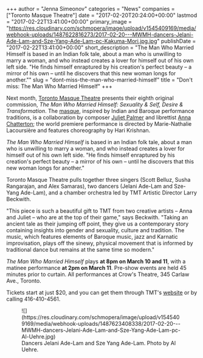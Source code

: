 +++
author = "Jenna Simeonov"
categories = "News"
companies = ["Toronto Masque Theatre"]
date = "2017-02-20T20:24:00+00:00"
lastmod = "2017-02-22T13:41:00+00:00"
primary_image = "https://res.cloudinary.com/schmopera/image/upload/v1545409169/media/webhook-uploads/1487622816273/2017-02-20---MWMH-dancers-Jelani-Ade-Lam-and-Sze-Yang-Ade-Lam-pc-Kakuma-Mori.jpg.jpg"
publishDate = "2017-02-22T13:41:00+00:00"
short_description = "The Man Who Married Himself is based in an Indian folk tale, about a man who is unwilling to marry a woman, and who instead creates a lover for himself out of his own left side. &quot;He finds himself enraptured by his creation&#039;s perfect beauty – a mirror of his own – until he discovers that this new woman longs for another.&quot;"
slug = "dont-miss-the-man-who-married-himself"
title = "Don&#039;t miss: The Man Who Married Himself"
+++

Next month, [Toronto Masque Theatre](/scene/companies/toronto-masque-theatre/) presents their eighth original commission, *The Man Who Married Himself: Sexuality & Self, Desire & Transformation*. The [masque](https://en.wikipedia.org/wiki/Masque), inspired by Indian and Baroque performance traditions, is a collaboration by composer [Juliet Palmer](/scene/people/juliet-palmer/) and librettist [Anna Chatterton](/scene/people/anna-chatterton/); the world premiere performance is directed by Marie-Nathalie Lacoursière and features choreography by Hari Krishnan.

*The Man Who Married Himself* is based in an Indian folk tale, about a man who is unwilling to marry a woman, and who instead creates a lover for himself out of his own left side. "He finds himself enraptured by his creation's perfect beauty – a mirror of his own – until he discovers that this new woman longs for another."

Toronto Masque Theatre pulls together three singers (Scott Belluz, Susha Rangarajan, and Alex Samaras), two dancers (Jelani Ade-Lam and Sze-Yang Ade-Lam), and a chamber orchestra led by TMT Artistic Director Larry Beckwith.

"This piece is such a beautiful gift to TMT from two creative artists – Anna and Juliet – who are at the top of their game," says Beckwith. "Taking an ancient tale as their jumping off point, they give us a contemporary story containing insights into gender and sexuality, culture and tradition. The music, which features elements of Baroque music, jazz and Karnatic improvisation, plays off the sinewy, physical movement that is informed by traditional dance but remains at the same time so modern."

*The Man Who Married Himself* plays **at 8pm on March 10 and 11**, with a matinee performance **at 2pm on March 11**. Pre-show events are held 45 minutes prior to curtain. All performances at Crow's Theatre, 345 Carlaw Ave., Toronto.

Tickets start at just $20, and you can get them through TMT's [website](http://torontomasquetheatre.com/node/59) or by calling 416-410-4561.

<figure data-type="image">
![](https://res.cloudinary.com/schmopera/image/upload/v1545409169/media/webhook-uploads/1487623408338/2017-02-20---MWMH-dancers-Jelani-Ade-Lam-and-Sze-Yang-Ade-Lam-pc-Al-Uehre.jpg)
<figcaption>Dancers Jelani Ade-Lam and Sze Yang Ade-Lam. Photo by Al Uehre.</figcaption>
</figure>


